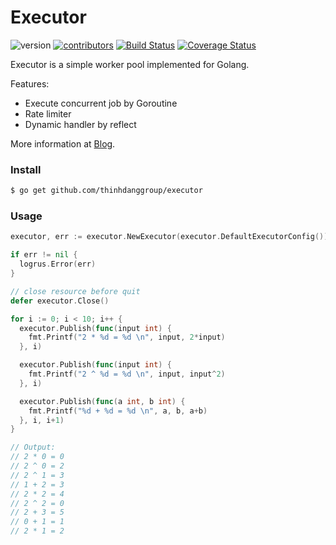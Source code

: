 # Executor

![version](https://img.shields.io/badge/version-0.1.0-red) [![contributors](https://img.shields.io/badge/contributors-1-blue)]() [![Build Status](https://travis-ci.org/thinhdanggroup/executor.svg?branch=master)](https://travis-ci.org/thinhdanggroup/executor) [![Coverage Status](https://coveralls.io/repos/github/thinhdanggroup/executor/badge.svg?branch=master)](https://coveralls.io/github/thinhdanggroup/executor?branch=master)

Executor is a simple worker pool implemented for Golang.

Features:

- Execute concurrent job by Goroutine
- Rate limiter
- Dynamic handler by reflect

More information at [Blog](https://medium.com/@thinhda/executor-worker-pool-in-go-86ef94ffb141).

### Install

```bash
$ go get github.com/thinhdanggroup/executor
```

### Usage

```go
executor, err := executor.NewExecutor(executor.DefaultExecutorConfig())

if err != nil {
  logrus.Error(err)
}

// close resource before quit
defer executor.Close()

for i := 0; i < 10; i++ {
  executor.Publish(func(input int) {
    fmt.Printf("2 * %d = %d \n", input, 2*input)
  }, i)

  executor.Publish(func(input int) {
    fmt.Printf("2 ^ %d = %d \n", input, input^2)
  }, i)

  executor.Publish(func(a int, b int) {
    fmt.Printf("%d + %d = %d \n", a, b, a+b)
  }, i, i+1)
}

// Output:
// 2 * 0 = 0 
// 2 ^ 0 = 2 
// 2 ^ 1 = 3 
// 1 + 2 = 3 
// 2 * 2 = 4 
// 2 ^ 2 = 0 
// 2 + 3 = 5 
// 0 + 1 = 1 
// 2 * 1 = 2
```
